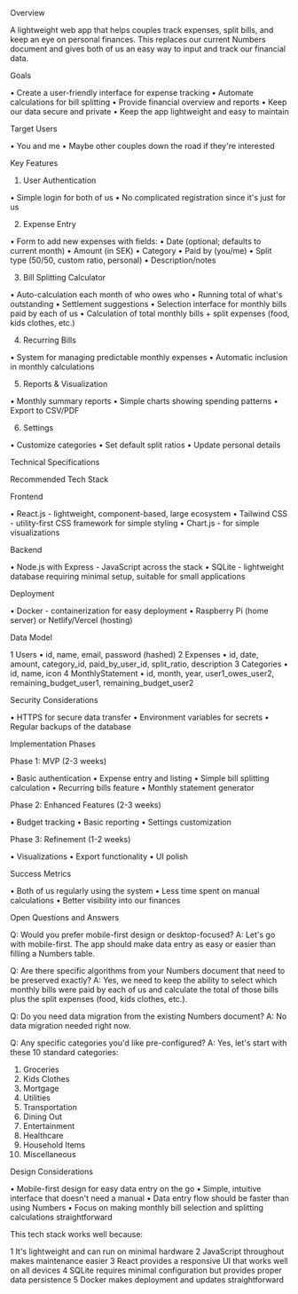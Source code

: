 Overview

A lightweight web app that helps couples track expenses, split bills, and keep an eye on personal finances. This replaces our current Numbers document and gives both of us an
easy way to input and track our financial data.


Goals

 • Create a user-friendly interface for expense tracking
 • Automate calculations for bill splitting
 • Provide financial overview and reports
 • Keep our data secure and private
 • Keep the app lightweight and easy to maintain


Target Users

 • You and me
 • Maybe other couples down the road if they're interested


Key Features

1. User Authentication

 • Simple login for both of us
 • No complicated registration since it's just for us

2. Expense Entry

 • Form to add new expenses with fields:
    • Date (optional; defaults to current month)
    • Amount (in SEK)
    • Category
    • Paid by (you/me)
    • Split type (50/50, custom ratio, personal)
    • Description/notes

3. Bill Splitting Calculator

 • Auto-calculation each month of who owes who
 • Running total of what's outstanding
 • Settlement suggestions
 • Selection interface for monthly bills paid by each of us
 • Calculation of total monthly bills + split expenses (food, kids clothes, etc.)

4. Recurring Bills

 • System for managing predictable monthly expenses
 • Automatic inclusion in monthly calculations

5. Reports & Visualization

 • Monthly summary reports
 • Simple charts showing spending patterns
 • Export to CSV/PDF

6. Settings

 • Customize categories
 • Set default split ratios
 • Update personal details


Technical Specifications

Recommended Tech Stack

Frontend

 • React.js - lightweight, component-based, large ecosystem
 • Tailwind CSS - utility-first CSS framework for simple styling
 • Chart.js - for simple visualizations

Backend

 • Node.js with Express - JavaScript across the stack
 • SQLite - lightweight database requiring minimal setup, suitable for small applications

Deployment

 • Docker - containerization for easy deployment
 • Raspberry Pi (home server) or Netlify/Vercel (hosting)

Data Model

 1 Users
    • id, name, email, password (hashed)
 2 Expenses
    • id, date, amount, category_id, paid_by_user_id, split_ratio, description
 3 Categories
    • id, name, icon
 4 MonthlyStatement
    • id, month, year, user1_owes_user2, remaining_budget_user1, remaining_budget_user2

Security Considerations

 • HTTPS for secure data transfer
 • Environment variables for secrets
 • Regular backups of the database


Implementation Phases

Phase 1: MVP (2-3 weeks)

 • Basic authentication
 • Expense entry and listing
 • Simple bill splitting calculation
 • Recurring bills feature
 • Monthly statement generator

Phase 2: Enhanced Features (2-3 weeks)

 • Budget tracking
 • Basic reporting
 • Settings customization

Phase 3: Refinement (1-2 weeks)

 • Visualizations
 • Export functionality
 • UI polish


Success Metrics

 • Both of us regularly using the system
 • Less time spent on manual calculations
 • Better visibility into our finances


Open Questions and Answers

Q: Would you prefer mobile-first design or desktop-focused?
A: Let's go with mobile-first. The app should make data entry as easy or easier than filling a Numbers table.

Q: Are there specific algorithms from your Numbers document that need to be preserved exactly?
A: Yes, we need to keep the ability to select which monthly bills were paid by each of us and calculate the total of those bills plus the split expenses (food, kids clothes, etc.).

Q: Do you need data migration from the existing Numbers document?
A: No data migration needed right now.

Q: Any specific categories you'd like pre-configured?
A: Yes, let's start with these 10 standard categories:
 1. Groceries
 2. Kids Clothes
 3. Mortgage
 4. Utilities
 5. Transportation
 6. Dining Out
 7. Entertainment
 8. Healthcare
 9. Household Items
 10. Miscellaneous

Design Considerations

 • Mobile-first design for easy data entry on the go
 • Simple, intuitive interface that doesn't need a manual
 • Data entry flow should be faster than using Numbers
 • Focus on making monthly bill selection and splitting calculations straightforward

This tech stack works well because:

 1 It's lightweight and can run on minimal hardware
 2 JavaScript throughout makes maintenance easier
 3 React provides a responsive UI that works well on all devices
 4 SQLite requires minimal configuration but provides proper data persistence
 5 Docker makes deployment and updates straightforward

